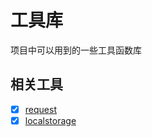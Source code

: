 # 工具库

项目中可以用到的一些工具函数库

## 相关工具
* [x] [request](./docs/request)
* [x] [localstorage](./docs/localstorage)
